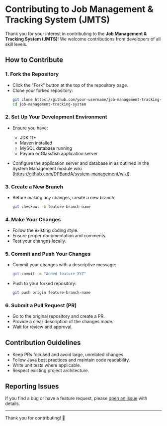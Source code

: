 # Contributing to Job Management & Tracking System (JMTS)

Thank you for your interest in contributing to the **Job Management & Tracking System (JMTS)**! 
We welcome contributions from developers of all skill levels.

## How to Contribute

### 1. Fork the Repository
- Click the "Fork" button at the top of the repository page.
- Clone your forked repository:
  ```sh
  git clone https://github.com/your-username/job-management-tracking-system.git
  cd job-management-tracking-system
  ```

### 2. Set Up Your Development Environment
- Ensure you have:
  - JDK 11+
  - Maven installed
  - MySQL database running
  - Payara or Glassfish application server

- Configure the application server and database in as outlined in the 
System Management module wiki (https://github.com/DPBandA/system-management/wiki).

### 3. Create a New Branch
- Before making any changes, create a new branch:
  ```sh
  git checkout -b feature-branch-name
  ```

### 4. Make Your Changes
- Follow the existing coding style.
- Ensure proper documentation and comments.
- Test your changes locally.

### 5. Commit and Push Your Changes
- Commit your changes with a descriptive message:
  ```sh
  git commit -m "Added feature XYZ"
  ```
- Push to your forked repository:
  ```sh
  git push origin feature-branch-name
  ```

### 6. Submit a Pull Request (PR)
- Go to the original repository and create a PR.
- Provide a clear description of the changes made.
- Wait for review and approval.

## Contribution Guidelines
- Keep PRs focused and avoid large, unrelated changes.
- Follow Java best practices and maintain code readability.
- Write unit tests where applicable.
- Respect existing project architecture.

## Reporting Issues
If you find a bug or have a feature request, please [open an issue](https://github.com/DPBandA/job-management-tracking-system/issues) with details.

---

Thank you for contributing! 🎉
